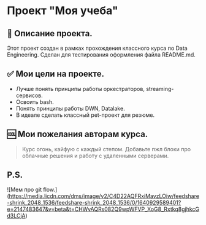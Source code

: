 # Проект "Моя учеба"

## 📄 Описание проекта.

Этот проект создан в рамках прохождения классного курса по Data Engineering.
Сделан для тестирования оформления файла README.md.

## ✅ Мои цели на проекте.

+ Лучше понять принципы работы оркестраторов, streaming-сервисов.
+ Освоить bash.
+ Понять принципы работы DWN, Datalake.
+ В идеале сделать классный pet-проект для резюме.

## 🆒 Мои пожелания авторам курса.

> Курс огонь, кайфую с каждый степом. Добавьте пжл блоки про облачные решения и работу с удаленными серверами.

## P.S.
![Мем про git flow.]
(https://media.licdn.com/dms/image/v2/C4D22AQFRxiMavzLOiw/feedshare-shrink_2048_1536/feedshare-shrink_2048_1536/0/1640929589401?e=2147483647&v=beta&t=CHWvAQRs082Q9wpWFVP_XoG8_Rxtkq8gjhkcGd3LCjA)
